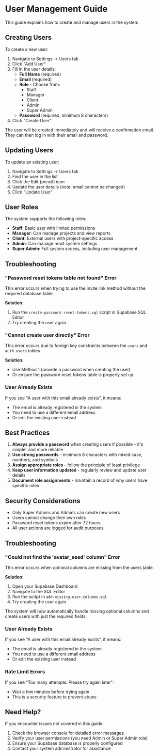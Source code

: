 # User Management Guide

This guide explains how to create and manage users in the system.

## Creating Users

To create a new user:

1. Navigate to Settings → Users tab
2. Click "Add User"
3. Fill in the user details:
   - **Full Name** (required)
   - **Email** (required)
   - **Role** - Choose from:
     - Staff
     - Manager
     - Client
     - Admin
     - Super Admin
   - **Password** (required, minimum 8 characters)
4. Click "Create User"

The user will be created immediately and will receive a confirmation email. They can then log in with their email and password.

## Updating Users

To update an existing user:

1. Navigate to Settings → Users tab
2. Find the user in the list
3. Click the Edit (pencil) icon
4. Update the user details (note: email cannot be changed)
5. Click "Update User"

## User Roles

The system supports the following roles:

- **Staff**: Basic user with limited permissions
- **Manager**: Can manage projects and view reports
- **Client**: External users with project-specific access
- **Admin**: Can manage most system settings
- **Super Admin**: Full system access, including user management

## Troubleshooting

### "Password reset tokens table not found" Error

This error occurs when trying to use the invite link method without the required database table.

**Solution:**
1. Run the `create-password-reset-tokens.sql` script in Supabase SQL Editor
2. Try creating the user again

### "Cannot create user directly" Error

This error occurs due to foreign key constraints between the `users` and `auth.users` tables.

**Solution:**
- Use Method 1 (provide a password when creating the user)
- Or ensure the password reset tokens table is properly set up

### User Already Exists

If you see "A user with this email already exists", it means:
- The email is already registered in the system
- You need to use a different email address
- Or edit the existing user instead

## Best Practices

1. **Always provide a password** when creating users if possible - it's simpler and more reliable
2. **Use strong passwords** - minimum 8 characters with mixed case, numbers, and symbols
3. **Assign appropriate roles** - follow the principle of least privilege
4. **Keep user information updated** - regularly review and update user details
5. **Document role assignments** - maintain a record of why users have specific roles

## Security Considerations

- Only Super Admins and Admins can create new users
- Users cannot change their own roles
- Password reset tokens expire after 72 hours
- All user actions are logged for audit purposes

## Troubleshooting

### "Could not find the 'avatar_seed' column" Error

This error occurs when optional columns are missing from the users table.

**Solution:**
1. Open your Supabase Dashboard
2. Navigate to the SQL Editor
3. Run the script in `add-missing-user-columns.sql`
4. Try creating the user again

The system will now automatically handle missing optional columns and create users with just the required fields.

### User Already Exists

If you see "A user with this email already exists", it means:
- The email is already registered in the system
- You need to use a different email address
- Or edit the existing user instead

### Rate Limit Errors

If you see "Too many attempts. Please try again later":
- Wait a few minutes before trying again
- This is a security feature to prevent abuse

## Need Help?

If you encounter issues not covered in this guide:
1. Check the browser console for detailed error messages
2. Verify your user permissions (you need Admin or Super Admin role)
3. Ensure your Supabase database is properly configured
4. Contact your system administrator for assistance